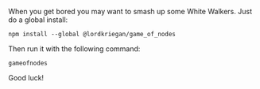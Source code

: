 When you get bored you may want to smash up some White Walkers. 
Just do a global install:

    npm install --global @lordkriegan/game_of_nodes

Then run it with the following command:

    gameofnodes

Good luck!